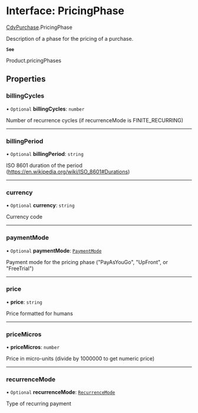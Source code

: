 # Interface: PricingPhase

[CdvPurchase](../modules/CdvPurchase.md).PricingPhase

Description of a phase for the pricing of a purchase.

**`See`**

Product.pricingPhases

## Properties

### billingCycles

• `Optional` **billingCycles**: `number`

Number of recurrence cycles (if recurrenceMode is FINITE_RECURRING)

___

### billingPeriod

• `Optional` **billingPeriod**: `string`

ISO 8601 duration of the period (https://en.wikipedia.org/wiki/ISO_8601#Durations)

___

### currency

• `Optional` **currency**: `string`

Currency code

___

### paymentMode

• `Optional` **paymentMode**: [`PaymentMode`](../enums/CdvPurchase.PaymentMode.md)

Payment mode for the pricing phase ("PayAsYouGo", "UpFront", or "FreeTrial")

___

### price

• **price**: `string`

Price formatted for humans

___

### priceMicros

• **priceMicros**: `number`

Price in micro-units (divide by 1000000 to get numeric price)

___

### recurrenceMode

• `Optional` **recurrenceMode**: [`RecurrenceMode`](../enums/CdvPurchase.RecurrenceMode.md)

Type of recurring payment
